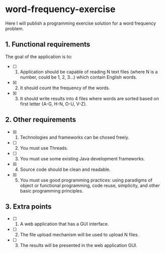 # word-frequency-exercise

Here I will publish a programming exercise solution for a word frequency problem.

## 1. Functional requirements

The goal of the application is to:
- [ ] 1. Application should be capable of reading N text files (where N is a number, could be 1, 2, 3...) which contain English words.
- [x] 2. It should count the frequency of the words.
- [x] 3. It should write results into 4 files where words are sorted based on first letter {A-G, H-N, O-U, V-Z).

## 2. Other requirements

- [x] 1. Technologies and frameworks can be chosed freely.
- [ ] 2. You must use Threads.
- [ ] 3. You must use some existing Java development frameworks.
- [x] 4. Source code should be clean and readable.
- [x] 5. You must use good programming practices: using paradigms of object or functional programming, code reuse, simplicity, and other basic programming principles.

## 3. Extra points

- [ ] 1. A web application that has a GUI interface.
- [ ] 2. The file upload mechanism will be used to upload N files.
- [ ] 3. The results will be presented in the web application GUI.
